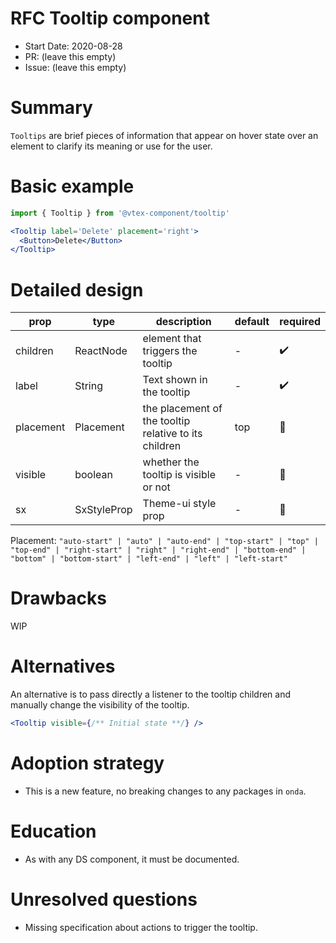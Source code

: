 # RFC Tooltip component

- Start Date: 2020-08-28
- PR: (leave this empty)
- Issue: (leave this empty)

# Summary

`Tooltips` are brief pieces of information that appear on hover state over an element to clarify its meaning or use for the user.

# Basic example

```jsx
import { Tooltip } from '@vtex-component/tooltip'

<Tooltip label='Delete' placement='right'>
  <Button>Delete</Button>
</Tooltip>
```

# Detailed design

| prop     | type        | description             | default | required |
| -------- | ----------- | ----------------------- | -------- | ------ |
| children | ReactNode   | element that triggers the tooltip | - | ✔️ |
| label | String | Text shown in the tooltip | - | ✔️ |
| placement | Placement | the placement of the tooltip relative to its children    | top | 🚫 |
| visible | boolean | whether the tooltip is visible or not    | - | 🚫 |
| sx       | SxStyleProp | Theme-ui style prop     | - | 🚫       |

Placement: `"auto-start" | "auto" | "auto-end" | "top-start" | "top" | "top-end" | "right-start" | "right" | "right-end" | "bottom-end" | "bottom" | "bottom-start" | "left-end" | "left" | "left-start"`

# Drawbacks

WIP

# Alternatives 

An alternative is to pass directly a listener to the tooltip children and manually change the visibility of the tooltip.

```jsx
<Tooltip visible={/** Initial state **/} />
```

# Adoption strategy 

- This is a new feature, no breaking changes to any packages in `onda`.

# Education 

- As with any DS component, it must be documented.

# Unresolved questions 

- Missing specification about actions to trigger the tooltip.
